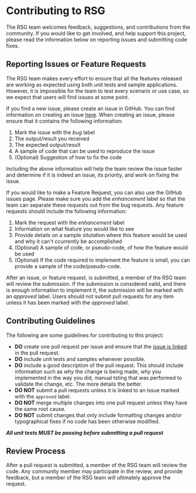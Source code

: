 # Contributing to RSG
The RSG team welcomes feedback, suggestions, and contributions from the community.  If you would like to get involved, and help support this project, please read the information below on reporting issues and submitting code fixes.

## Reporting Issues or Feature Requests
The RSG team makes every effort to ensure that all the features released are working as expected using both unit tests and sample applications.  However, it is impossible for the team to test every scenario or use case, so we expect that users will find issues at some point.

If you find a new issue, please create an issue in GitHub.  You can find information on creating an issue [here](https://help.github.com/en/articles/creating-an-issue).  When creating an issue, please ensure that it contains the following information:
 1. Mark the issue with the *bug* label
 2. The output/result you received
 3. The expected output/result
 4. A sample of code that can be used to reproduce the issue
 5. (Optional) Suggestion of how to fix the code

Including the above information will help the team review the issue faster and determine if it is indeed an issue, its priority, and work on fixing the issue.

If you would like to make a Feature Request, you can also use the GitHub issues page.  Please make sure you add the *enhancement* label so that the team can separate these requests out from the bug requests.  Any feature requests should include the following information:

 1. Mark the request with the *enhancement* label
 2. Information on what feature you would like to see
 3. Provide details on a sample situtation where this feature would be used and why it can't ccurrently be accomplished
 4. (Optional) A sample of code, or pseudo-code, of how the feature would be used
 5. (Optional) If the code required to implement the feature is small, you can provide a sample of the code/pseudo-code.

After an issue, or feature request, is submitted, a member of the RSG team will review the submission.  If the submission is considered valid, and there is enough information to implement it, the submission will be marked with an *approved* label.  Users should not submit pull requests for any item unless it has been marked with the *approved* label.

## Contributing Guidelines
The following are some guidelines for contributing to this project:
- **DO** create one pull request per issue and ensure that the [issue is linked](https://github.blog/2011-10-12-introducing-issue-mentions/) in the pull request.
- **DO** include unit tests and samples whenever possible.
- **DO** include a good description of the pull request.  This should include information such as *why* the change is being made, *why* you implemented in the way you did, manual tsting that was performed to validate the change, etc.  The more details the better.
- **DO NOT** submit a pull requests unless it is linked to an issue marked with the ```approved``` label.
- **DO NOT** merge multiple changes into one pull request unless they have the same root cause.
- **DO NOT** submit changes that only include formatting changes and/or typographical fixes if no code has been otherwise modified.

***All unit tests MUST be passing before submitting a pull request***

## Review Process
After a pull request is submitted, a member of the RSG team will review the code.  Any community member may participate in the review, and provide feedback, 
but a member of the RSG team will ultimately approve the request.